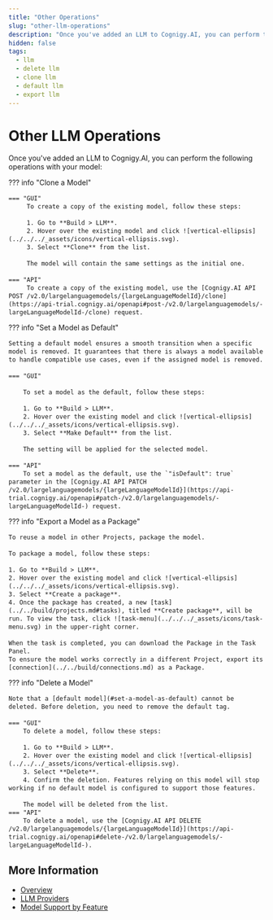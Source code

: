 ```yaml
---
title: "Other Operations"
slug: "other-llm-operations"
description: "Once you've added an LLM to Cognigy.AI, you can perform the following operations with your model: clone, set as default, export, or delete. "
hidden: false
tags:
  - llm
  - delete llm
  - clone llm
  - default llm
  - export llm
---
```


# Other LLM Operations

Once you've added an LLM to Cognigy.AI, you can perform the following operations with your model:

??? info "Clone a Model"

    === "GUI"
         To create a copy of the existing model, follow these steps:
    
         1. Go to **Build > LLM**.
         2. Hover over the existing model and click ![vertical-ellipsis](../../../_assets/icons/vertical-ellipsis.svg).
         3. Select **Clone** from the list.
    
         The model will contain the same settings as the initial one.
   
    === "API"
         To create a copy of the existing model, use the [Cognigy.AI API POST /v2.0/largelanguagemodels/{largeLanguageModelId}/clone](https://api-trial.cognigy.ai/openapi#post-/v2.0/largelanguagemodels/-largeLanguageModelId-/clone) request.

??? info "Set a Model as Default"

    Setting a default model ensures a smooth transition when a specific model is removed. It guarantees that there is always a model available to handle compatible use cases, even if the assigned model is removed.

    === "GUI"

        To set a model as the default, follow these steps:
    
        1. Go to **Build > LLM**.
        2. Hover over the existing model and click ![vertical-ellipsis](../../../_assets/icons/vertical-ellipsis.svg).
        3. Select **Make Default** from the list.
    
        The setting will be applied for the selected model.
       
    === "API"
        To set a model as the default, use the `"isDefault": true` parameter in the [Cognigy.AI API PATCH /v2.0/largelanguagemodels/{largeLanguageModelId}](https://api-trial.cognigy.ai/openapi#patch-/v2.0/largelanguagemodels/-largeLanguageModelId-) request. 

??? info "Export a Model as a Package"

    To reuse a model in other Projects, package the model.

    To package a model, follow these steps:

    1. Go to **Build > LLM**.
    2. Hover over the existing model and click ![vertical-ellipsis](../../../_assets/icons/vertical-ellipsis.svg).
    3. Select **Create a package**.
    4. Once the package has created, a new [task](../../build/projects.md#tasks), titled **Create package**, will be run. To view the task, click ![task-menu](../../../_assets/icons/task-menu.svg) in the upper-right corner.

    When the task is completed, you can download the Package in the Task Panel.
    To ensure the model works correctly in a different Project, export its [connection](../../build/connections.md) as a Package.

??? info "Delete a Model"

    Note that a [default model](#set-a-model-as-default) cannot be deleted. Before deletion, you need to remove the default tag.

    === "GUI"
        To delete a model, follow these steps:
    
        1. Go to **Build > LLM**.
        2. Hover over the existing model and click ![vertical-ellipsis](../../../_assets/icons/vertical-ellipsis.svg).
        3. Select **Delete**.
        4. Confirm the deletion. Features relying on this model will stop working if no default model is configured to support those features.
    
        The model will be deleted from the list.
    === "API"
        To delete a model, use the [Cognigy.AI API DELETE /v2.0/largelanguagemodels/{largeLanguageModelId}](https://api-trial.cognigy.ai/openapi#delete-/v2.0/largelanguagemodels/-largeLanguageModelId-).

## More Information

- [Overview](overview.md)
- [LLM Providers](providers/all-providers.md)
- [Model Support by Feature](model-support-by-feature.md)
